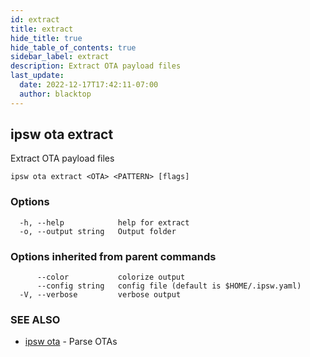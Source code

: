 ```yaml
---
id: extract
title: extract
hide_title: true
hide_table_of_contents: true
sidebar_label: extract
description: Extract OTA payload files
last_update:
  date: 2022-12-17T17:42:11-07:00
  author: blacktop
---
```

## ipsw ota extract

Extract OTA payload files

```
ipsw ota extract <OTA> <PATTERN> [flags]
```

### Options

```
  -h, --help            help for extract
  -o, --output string   Output folder
```

### Options inherited from parent commands

```
      --color           colorize output
      --config string   config file (default is $HOME/.ipsw.yaml)
  -V, --verbose         verbose output
```

### SEE ALSO

* [ipsw ota](/docs/cli/ipsw/ota)	 - Parse OTAs

